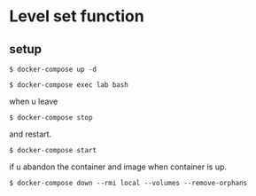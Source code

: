 # Level set function

## setup

`$ docker-compose up -d`

`$ docker-compose exec lab bash`


when u leave

`$ docker-compose stop`

and restart.

`$ docker-compose start`


if u abandon the container and image when container is up.

`$ docker-compose down --rmi local --volumes --remove-orphans`

